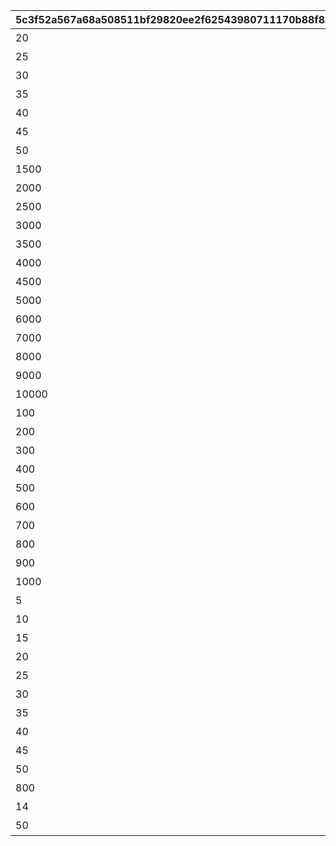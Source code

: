 |5c3f52a567a68a508511bf29820ee2f62543980711170b88f84eefb26e97e385|fc02d1e79740c4f6b52e35ac1b6df6efe90d0fdf4e5e453418a12c8d9ff342e6|55a42944972569c0e1ec243d7c82562e1250897d2395e7459f88a806f8582cc1|7875f604955f619e819e218b0a4f382533ff6b03f70953d5d3529063b779af18|605f15dbbc5e6896bf8ca50e7262cafdf362af5976a4aa786082523aca24ecf5|2fea794c07fbc38d483c595dc5114b1716d544dcef1c9fd0a9f02f389c8d7558|da0aa97d5c1631af6858cf7d4cdc95208487bb5d824b55ef95f57c4e961cafb8|84d50e2944e64b09594484a49c17cf4fc437906554b1ef72a263a8195a14aac0|68921f52cad70d1c9214a0fe596b7d7cfb2e0125b4c9ed861c81be04ab2bccf9|6b0f8c1c7fb1dc68e132a904239e9dee6142c15e426649f751f5bc811dec7672|
| --- | --- | --- | --- | --- | --- | --- | --- | --- | --- |
|20|1|1|1|パーツを20個獲得しよう|10000|100|3|1|0|
|25|2|1|2|パーツを25個獲得しよう|10001|100|3|1|0|
|30|3|1|2|パーツを30個獲得しよう|10002|100|3|1|0|
|35|4|1|3|パーツを35個獲得しよう|10003|100|3|1|0|
|40|5|1|3|パーツを40個獲得しよう|10004|100|3|1|0|
|45|6|1|4|パーツを45個獲得しよう|10005|100|3|1|0|
|50|7|1|4|パーツを50個獲得しよう|10006|100|3|1|0|
|1500|101|2|3|総戦力を1500以上にしよう|20000|101|2|1|0|
|2000|102|2|3|総戦力を2000以上にしよう|20001|101|2|1|0|
|2500|103|2|3|総戦力を2500以上にしよう|20002|101|2|1|0|
|3000|104|2|3|総戦力を3000以上にしよう|20003|101|2|1|0|
|3500|105|2|3|総戦力を3500以上にしよう|20004|101|2|1|0|
|4000|106|2|4|総戦力を4000以上にしよう|20005|101|2|1|0|
|4500|107|2|4|総戦力を4500以上にしよう|20006|101|2|1|0|
|5000|108|2|4|総戦力を5000以上にしよう|20007|101|2|1|0|
|6000|109|2|4|総戦力を6000以上にしよう|20008|101|2|1|0|
|7000|110|2|4|総戦力を7000以上にしよう|20009|101|2|1|0|
|8000|111|2|5|総戦力を8000以上にしよう|20010|101|2|1|0|
|9000|112|2|5|総戦力を9000以上にしよう|20011|101|2|1|0|
|10000|600|2|5|総戦力を10000以上にしよう|20012|101|2|1|0|
|100|201|3|2|バトルポイントを累計100pt獲得しよう|30000|200|4|2|0|
|200|202|3|2|バトルポイントを累計200pt獲得しよう|30001|200|4|2|0|
|300|203|3|2|バトルポイントを累計300pt獲得しよう|30002|200|4|2|0|
|400|204|3|2|バトルポイントを累計400pt獲得しよう|30003|200|4|2|0|
|500|205|3|2|バトルポイントを累計500pt獲得しよう|30004|200|4|2|0|
|600|206|3|3|バトルポイントを累計600pt獲得しよう|30005|200|4|2|0|
|700|207|3|3|バトルポイントを累計700pt獲得しよう|30006|200|4|2|0|
|800|208|3|3|バトルポイントを累計800pt獲得しよう|30007|200|4|2|0|
|900|209|3|3|バトルポイントを累計900pt獲得しよう|30008|200|4|2|0|
|1000|210|3|3|バトルポイントを累計1000pt獲得しよう|30009|200|4|2|0|
|5|401|5|7|フブキから5個パーツを獲得しよう|50000|400|1|4|0|
|10|402|5|7|フブキから10個パーツを獲得しよう|50001|400|1|4|0|
|15|403|5|7|フブキから15個パーツを獲得しよう|50002|400|1|4|0|
|20|404|5|7|フブキから20個パーツを獲得しよう|50003|400|1|4|0|
|25|405|5|7|フブキから25個パーツを獲得しよう|50004|400|1|4|0|
|30|406|5|7|フブキから30個パーツを獲得しよう|50005|400|1|4|0|
|35|407|5|7|フブキから35個パーツを獲得しよう|50006|400|1|4|0|
|40|408|5|7|フブキから40個パーツを獲得しよう|50007|400|1|4|0|
|45|409|5|7|フブキから45個パーツを獲得しよう|50008|400|1|4|0|
|50|700|5|6|フブキから50個パーツを獲得しよう|50009|400|1|4|0|
|800|999|6|7|バトルポイントを800pt獲得しよう（何度でも）|60000|209|4|2|30009|
|14|799|7|6|ステージ14をクリアしよう|70000|300|3|3|0|
|50|800|7|8|ステージ50をクリアしよう|70001|301|3|3|0|